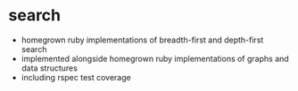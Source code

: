 # search

* homegrown ruby implementations of breadth-first and depth-first search
* implemented alongside homegrown ruby implementations of graphs and data structures
* including rspec test coverage
